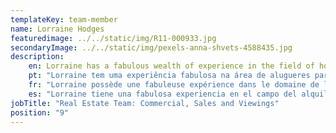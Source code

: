 ```yaml
---
templateKey: team-member
name: Lorraine Hodges
featuredimage: ../../static/img/R11-000933.jpg
secondaryImage: ../../static/img/pexels-anna-shvets-4588435.jpg
description: 
    en: Lorraine has a fabulous wealth of experience in the field of holiday rentals and real estate. Her knowledge of the market place is first class and as our newest team member, she brings passion and drive to the fore! Always working at high speed, Lorraine brings a real sales focus to the Smarta Family. 
    pt: "Lorraine tem uma experiência fabulosa na área de alugueres para férias e imobiliário. Seu conhecimento do mercado é de primeira classe e, como nosso mais novo membro da equipe, ela traz paixão e motivação! Sempre trabalhando em alta velocidade, Lorraine traz um foco real de vendas para a família Smarta."
    fr: "Lorraine possède une fabuleuse expérience dans le domaine de la location saisonnière et de l'immobilier. Sa connaissance du marché est de première classe et en tant que nouveau membre de l'équipe, elle met la passion et le dynamisme au premier plan! Travaillant toujours à grande vitesse, Lorraine apporte à la Smarta Family une réelle orientation commerciale."
    es: "Lorraine tiene una fabulosa experiencia en el campo del alquiler vacacional y el sector inmobiliario. Su conocimiento del mercado es de primera clase y, como miembro más nuevo de nuestro equipo, ¡trae la pasión y el impulso a un primer plano! Trabajando siempre a gran velocidad, Lorraine aporta un verdadero enfoque de ventas a la familia Smarta."
jobTitle: "Real Estate Team: Commercial, Sales and Viewings"
position: "9"
---
```


